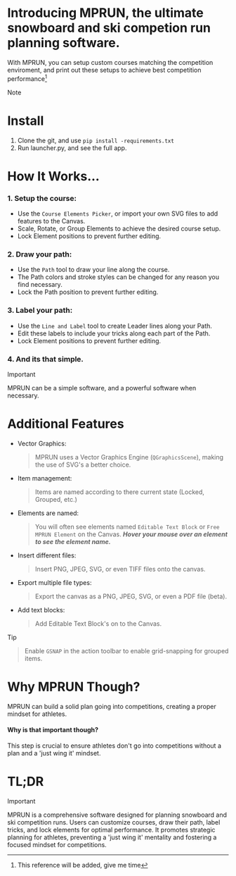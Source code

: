 # Introducing MPRUN, the ultimate snowboard and ski competion run planning software.

With MPRUN, you can setup custom courses matching the competition enviroment, and print out these setups to achieve best competition performance[^1]

> [!NOTE]
> # Install
> 1. Clone the git, and use `pip install -requirements.txt`
> 2. Run launcher.py, and see the full app.

# How It Works...
### 1. Setup the course:
- Use the `Course Elements Picker`, or import your own SVG files to add features to the Canvas.
- Scale, Rotate, or Group Elements to achieve the desired course setup.
- Lock Element positions to prevent further editing.
### 2. Draw your path:
- Use the `Path` tool to draw your line along the course.
- The Path colors and stroke styles can be changed for any reason you find necessary.
- Lock the Path position to prevent further editing.
### 3. Label your path:
- Use the `Line and Label` tool to create Leader lines along your Path.
- Edit these labels to include your tricks along each part of the Path.
- Lock Element positions to prevent further editing.
### 4. And its that simple. 
> [!IMPORTANT]
> MPRUN can be a simple software, and a powerful software when necessary.

# Additional Features
- Vector Graphics:
	> MPRUN uses a Vector Graphics Engine (`QGraphicsScene`), making the use of SVG's a better choice.
- Item management:
	> Items are named according to there current state (Locked, Grouped, etc.)
- Elements are named:
	> You will often see elements named `Editable Text Block` or `Free MPRUN Element` on the Canvas. ***Hover your mouse over an element to see the element name.***
- Insert different files:
	> Insert PNG, JPEG, SVG, or even TIFF files onto the canvas.
- Export multiple file types:
	> Export the canvas as a PNG, JPEG, SVG, or even a PDF file (beta).
- Add text blocks:
	> Add Editable Text Block's on to the Canvas.
> [!TIP] 
> > Enable `GSNAP` in the action toolbar to enable grid-snapping for grouped items.

# Why MPRUN Though?
MPRUN can build a solid plan going into competitions, creating a proper mindset for athletes.
#### Why is that important though? 
This step is crucial to ensure athletes don't go into competitions without a plan and a 'just wing it' mindset.

# TL;DR
> [!IMPORTANT]
> MPRUN is a comprehensive software designed for planning snowboard and ski competition runs. Users can customize courses, draw their path, label tricks, and lock elements for optimal performance. It promotes strategic planning for athletes, preventing a 'just wing it' mentality and fostering a focused mindset for competitions.

[^1]: This reference will be added, give me time